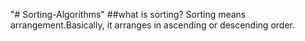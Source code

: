 "# Sorting-Algorithms"
##what is sorting?
Sorting means arrangement.Basically, it arranges in ascending or descending order.

